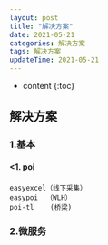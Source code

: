 ```yaml
---
layout: post
title: "解决方案"
date: 2021-05-21
categories: 解决方案
tags: 解决方案
updateTime: 2021-05-21
---
```


* content
{:toc}

## 解决方案

### 1.基本

#### <1. poi

```
easyexcel（线下采集）
easypoi  （WLH）
poi-tl    (桥梁)
```





### 2.微服务

